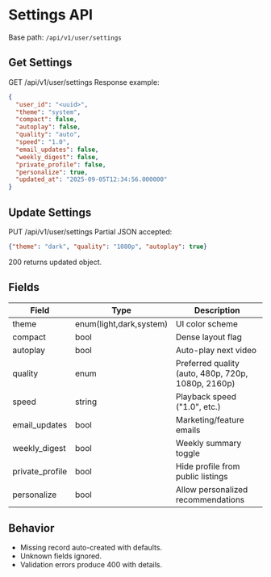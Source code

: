 # Settings API

Base path: `/api/v1/user/settings`

## Get Settings
GET /api/v1/user/settings
Response example:
```json
{
  "user_id": "<uuid>",
  "theme": "system",
  "compact": false,
  "autoplay": false,
  "quality": "auto",
  "speed": "1.0",
  "email_updates": false,
  "weekly_digest": false,
  "private_profile": false,
  "personalize": true,
  "updated_at": "2025-09-05T12:34:56.000000"
}
```

## Update Settings
PUT /api/v1/user/settings
Partial JSON accepted:
```json
{"theme": "dark", "quality": "1080p", "autoplay": true}
```
200 returns updated object.

## Fields
| Field | Type | Description |
|-------|------|-------------|
| theme | enum(light,dark,system) | UI color scheme |
| compact | bool | Dense layout flag |
| autoplay | bool | Auto-play next video |
| quality | enum | Preferred quality (auto, 480p, 720p, 1080p, 2160p) |
| speed | string | Playback speed ("1.0", etc.) |
| email_updates | bool | Marketing/feature emails |
| weekly_digest | bool | Weekly summary toggle |
| private_profile | bool | Hide profile from public listings |
| personalize | bool | Allow personalized recommendations |

## Behavior
- Missing record auto-created with defaults.
- Unknown fields ignored.
- Validation errors produce 400 with details.
